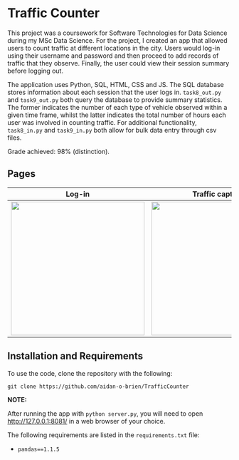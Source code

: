 # Traffic Counter

This project was a coursework for Software Technologies for Data Science during my MSc Data Science. For the project, I created an app that allowed users to count traffic at different locations in the city. Users would log-in using their username and password and then proceed to add records of traffic that they observe. Finally, the user could view their session summary before logging out. 

The application uses Python, SQL, HTML, CSS and JS. The SQL database stores information about each session that the user logs in. `task8_out.py` and `task9_out.py` both query the database to provide summary statistics. The former indicates the number of each type of vehicle observed within a given time frame, whilst the latter indicates the total number of hours each user was involved in counting traffic. For additional functionality, `task8_in.py` and `task9_in.py` both allow for bulk data entry through csv files.

Grade achieved: 98% (distinction).

## Pages

| Log-in | Traffic capture | Session summary |
| ----- | ----- | ----- |
| <img src="https://user-images.githubusercontent.com/71706696/141979809-5feb04da-fe95-4ec5-9b4a-05d93027cf8b.png" width="300" /> | <img src="https://user-images.githubusercontent.com/71706696/141979801-5e9d9c4a-3096-45c7-bd8e-9e06d930eeb1.png" width="300" /> | <img src="https://user-images.githubusercontent.com/71706696/141979818-5e074cc6-d329-4694-ad30-933373578fc1.png" width="300" /> |

## Installation and Requirements

To use the code, clone the repository with the following:

```
git clone https://github.com/aidan-o-brien/TrafficCounter
```

__NOTE:__

After running the app with `python server.py`, you will need to open http://127.0.0.1:8081/ in a web browser of your choice.

The following requirements are listed in the `requirements.txt` file:

+ `pandas==1.1.5`
